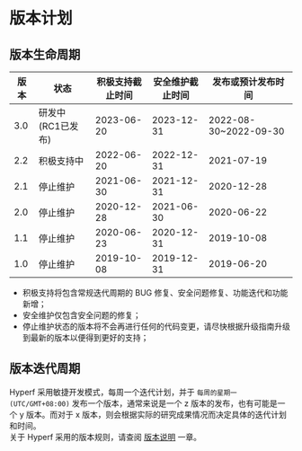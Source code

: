# 版本计划

## 版本生命周期

| 版本 | 状态     | 积极支持截止时间   | 安全维护截止时间   | 发布或预计发布时间  |
| ---- |--------|------------|------------|------------|
| 3.0  | 研发中 (RC1已发布)    | 2023-06-20 | 2023-12-31 | 2022-08-30~2022-09-30 |
| 2.2  | 积极支持中  | 2022-06-20 | 2022-12-31 | 2021-07-19 |
| 2.1  | 停止维护   | 2021-06-30 | 2021-12-31 | 2020-12-28 |
| 2.0  | 停止维护   | 2020-12-28 | 2021-06-30 | 2020-06-22 |
| 1.1  | 停止维护   | 2020-06-23 | 2020-12-31 | 2019-10-08 |
| 1.0  | 停止维护   | 2019-10-08 | 2019-12-31 | 2019-06-20 |

* 积极支持将包含常规迭代周期的 BUG 修复、安全问题修复、功能迭代和功能新增；
* 安全维护仅包含安全问题的修复；
* 停止维护状态的版本将不会再进行任何的代码变更，请尽快根据升级指南升级到最新的版本以便得到更好的支持；


## 版本迭代周期

Hyperf 采用敏捷开发模式，每周一个迭代计划，并于 `每周的星期一 (UTC/GMT+08:00)` 发布一个版本，通常来说是一个 z 版本的发布，也有可能是一个 y 版本。而对于 x 版本，则会根据实际的研究成果情况而决定具体的迭代计划和时间。   
关于 Hyperf 采用的版本规则，请查阅 [版本说明](zh-cn/versions.md) 一章。
